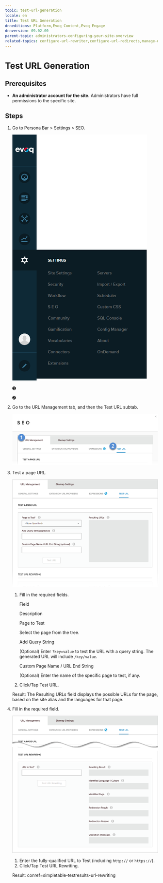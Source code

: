 ```yaml
---
topic: test-url-generation
locale: en
title: Test URL Generation
dnneditions: Platform,Evoq Content,Evoq Engage
dnnversion: 09.02.00
parent-topic: administrators-configuring-your-site-overview
related-topics: configure-url-rewriter,configure-url-redirects,manage-url-providers,edit-regex-for-url-management
---
```


# Test URL Generation

## Prerequisites

*   **An administrator account for the site.** Administrators have full permissions to the specific site.

## Steps

1.  Go to Persona Bar \> Settings \> SEO.
    
    ![Persona Bar > Settings > SEO](img/scr-pbar-host-Settings-E91.png)
    
    ➊
    
    ➋
    
2.  Go to the URL Management tab, and then the Test URL subtab.
    
    ![URL Management > Test URL](img/scr-pbtabs-host-Settings-SEO-URLManagement-TestURL-E91.png)
    
3.  Test a page URL.
    
      
    
    ![URL Management > Test URL](img/scr-SEO-URLManagement-TestURL-TestPageURL-E91.png)
    
      
    
    1.  Fill in the required fields.
        
        Field
        
        Description
        
        Page to Test
        
        Select the page from the tree.
        
        Add Query String
        
        (Optional) Enter `?key=value` to test the URL with a query string. The generated URL will include `/key/value`.
        
        Custom Page Name / URL End String
        
        (Optional) Enter the name of the specific page to test, if any.
        
    2.  Click/Tap Test URL.
    
    Result: The Resulting URLs field displays the possible URLs for the page, based on the site alias and the languages for that page.
    
4.  Fill in the required field.
    
      
    
    ![URL Management > Test URL](img/scr-SEO-URLManagement-TestURL-TestURLRewriting-E91.png)
    
      
    
    1.  Enter the fully-qualified URL to Test (including `http://` or `https://`).
    2.  Click/Tap Test URL Rewriting.
    
    Result: conref=simpletable-testresults-url-rewriting